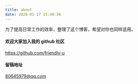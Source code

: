 ```yaml
---
title: about
date: 2020-01-17 15:49:34
---
```


为了提高日常工作的效率，整理了这个博客，希望对你也同样适用。

#### 欢迎大家加入我的 github 社区

https://github.com/friendly-u

#### 留稿地址
80645979@qq.com